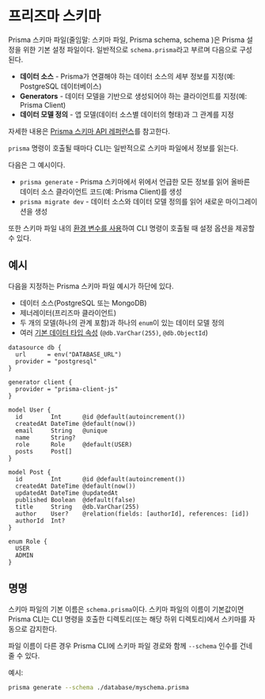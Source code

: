# 프리즈마 스키마

Prisma 스키마 파일(줄임말: 스키마 파일, Prisma schema, schema )은 Prisma 설정을 위한 기본 설정 파일이다. 일반적으로 `schema.prisma`라고 부르며 다음으로 구성된다.

- **데이터 소스** - Prisma가 연결해야 하는 데이터 소스의 세부 정보를 지정(예: PostgreSQL 데이터베이스)
- **Generators** - 데이터 모델을 기반으로 생성되어야 하는 클라이언트를 지정(예: Prisma Client)
- **데이터 모델 정의** - 앱 모델(데이터 소스별 데이터의 형태)과 그 관계를 지정

자세한 내용은 [Prisma 스키마 API 레퍼런스](https://www.prisma.io/docs/reference/api-reference/prisma-schema-reference)를 참고한다.

`prisma` 명령이 호출될 때마다 CLI는 일반적으로 스키마 파일에서 정보를 읽는다.

다음은 그 예시이다.

- `prisma generate` - Prisma 스키마에서 위에서 언급한 모든 정보를 읽어 올바른 데이터 소스 클라이언트 코드(예: Prisma Client)를 생성
- `prisma migrate dev` - 데이터 소스와 데이터 모델 정의를 읽어 새로운 마이그레이션을 생성

또한 스키마 파일 내의 [환경 변수를 사용](https://www.prisma.io/docs/concepts/components/prisma-schema#accessing-environment-variables-from-the-schema)하여 CLI 명령이 호출될 때 설정 옵션을 제공할 수 있다.

## 예시

다음을 지정하는 Prisma 스키마 파일 예시가 하단에 있다.

- 데이터 소스(PostgreSQL 또는 MongoDB)
- 제너레이터(프리즈마 클라이언트)
- 두 개의 모델(하나의 관계 포함)과 하나의 `enum`이 있는 데이터 모델 정의
- 여러 [기본 데이터 타입 속성](https://www.prisma.io/docs/concepts/components/prisma-schema/data-model#native-type-mapping) (`@db.VarChar(255)`, `@db.ObjectId`)

```tsx
datasource db {
  url      = env("DATABASE_URL")
  provider = "postgresql"
}

generator client {
  provider = "prisma-client-js"
}

model User {
  id        Int      @id @default(autoincrement())
  createdAt DateTime @default(now())
  email     String   @unique
  name      String?
  role      Role     @default(USER)
  posts     Post[]
}

model Post {
  id        Int      @id @default(autoincrement())
  createdAt DateTime @default(now())
  updatedAt DateTime @updatedAt
  published Boolean  @default(false)
  title     String   @db.VarChar(255)
  author    User?    @relation(fields: [authorId], references: [id])
  authorId  Int?
}

enum Role {
  USER
  ADMIN
}
```

## 명명

스키마 파일의 기본 이름은 `schema.prisma`이다. 스키마 파일의 이름이 기본값이면 Prisma CLI는 CLI 명령을 호출한 디렉토리(또는 해당 하위 디렉토리)에서 스키마를 자동으로 감지한다.

파일 이름이 다른 경우 Prisma CLI에 스키마 파일 경로와 함께 `--schema` 인수를 건네줄 수 있다.

예시:

```bash
prisma generate --schema ./database/myschema.prisma
```


